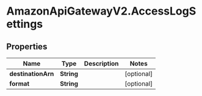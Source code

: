 # AmazonApiGatewayV2.AccessLogSettings

## Properties

Name | Type | Description | Notes
------------ | ------------- | ------------- | -------------
**destinationArn** | **String** |  | [optional] 
**format** | **String** |  | [optional] 


